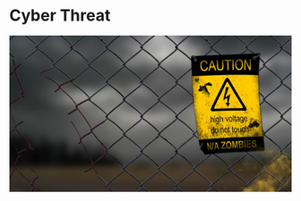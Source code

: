 # Cyber Threat

![alt tag](https://github.com/zero2sec/CyberThreat/blob/master/config/CyberThreat.jpg) 
